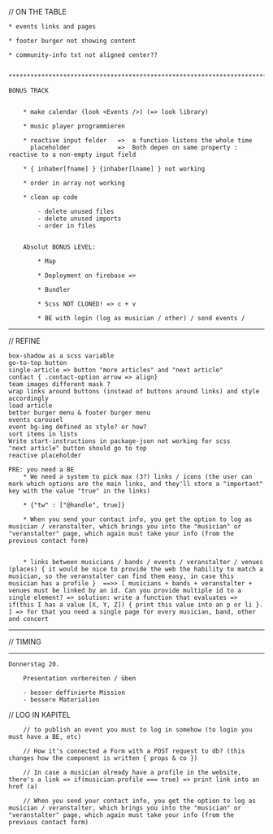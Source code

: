 // ON THE TABLE

    * events links and pages

    * footer burger not showing content

    * community-info txt not aligned center??


    **********************************************************************************************************************

    BONUS TRACK

        
        * make calendar (look <Events />) (=> look library)
        
        * music player programmieren
        
        * reactive input felder   =>  a function listens the whole time
          placeholder             =>  Both depen on same property : reactive to a non-empty input field
    
        * { inhaber[fname] } {inhaber[lname] } not working

        * order in array not working

        * clean up code

            - delete unused files
            - delete unused imports
            - order in files


        Absolut BONUS LEVEL:

            * Map
            
            * Deployment on firebase => 
            
            * Bundler
            
            * Scss NOT CLONED! => c + v

            * BE with login (log as musician / other) / send events / 


***************************************************************************************************************************


// REFINE

    box-shadow as a scss variable
    go-to-top button
    single-article => button "more articles" and "next article"
    contact { .contact-option arrow => align}
    team images different mask ?
    wrap links around buttons (instead of buttons around links) and style accordingly
    load article
    better burger menu & footer burger menu
    events carousel
    event bg-img defined as style? or how?
    sort items in lists
    Write start-instructions in package-json not working for scss
    "next article" button should go to top
    reactive placeholder

    PRE: you need a BE
        * We need a system to pick max (3?) links / icons (the user can mark which options are the main links, and they'll store a "important" key with the value "true" in the links)

        * {"tw" : ["@handle", true]}

        * When you send your contact info, you get the option to log as musician / veranstalter, which brings you into the "musician" or "veranstalter" page, which again must take your info (from the previous contact form)

        
        * links between musicians / bands / events / veranstalter / venues (places) { it would be nice to provide the web the hability to match a musician, so the veranstalter can find them easy, in case this musician has a profile }  ==>> [ musicians + bands + veranstalter + venues must be linked by an id. Can you provide multiple id to a single element? => solution: write a function that evaluates => if(this I has a value [X, Y, Z]) { print this value into an p or li }. ] => for that you need a single page for every musician, band, other and concert


***************************************************************************************************
    
// TIMING

*************************************************************************************************************************************************


    Donnerstag 20.

        Presentation vorbereiten / üben

        - besser deffinierte Mission
        - bessere Materialien

// LOG IN KAPITEL

        // to publish an event you must to log in somehow (to login you must have a BE, etc)

        // How it's connected a Form with a POST request to db? (this changes how the component is written { props & co })

        // In case a musician already have a profile in the website, there's a link => if(musician.profile === true) => print link into an href (a)

        // When you send your contact info, you get the option to log as musician / veranstalter, which brings you into the "musician" or "veranstalter" page, which again must take your info (from the previous contact form)